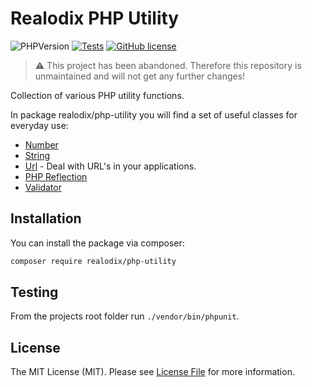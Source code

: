 <h1>Realodix PHP Utility</h1>

![PHPVersion](https://img.shields.io/badge/PHP-^7.4|^8-777BB4.svg?style=flat-square)
[![Tests](https://github.com/realodix/php-utility/actions/workflows/tests.yml/badge.svg)](https://github.com/realodix/php-utility/actions/workflows/tests.yml)
[![GitHub license](https://img.shields.io/github/license/realodix/php-utility)](/LICENSE)

> :warning: This project has been abandoned. Therefore this repository is unmaintained and will not get any further changes!

Collection of various PHP utility functions.

In package realodix/php-utility you will find a set of useful classes for everyday use:

- [Number](/docs/Number.md)
- [String](/docs/Str.md)
- [Url](/docs/Url.md) - Deal with URL's in your applications.
- [PHP Reflection](/docs/)
- [Validator](/docs/Validator.md)


## Installation
You can install the package via composer:

```sh
composer require realodix/php-utility
```

## Testing
From the projects root folder run `./vendor/bin/phpunit`.


## License
The MIT License (MIT). Please see [License File](/LICENSE) for more information.
